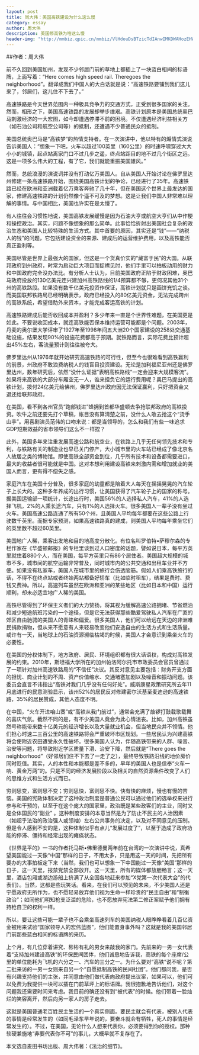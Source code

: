 ```yaml
---
layout: post
title: 周大伟：美国高铁建设为什么这么慢 
category: essay
author: 周大伟 
description: 美国修高铁为啥这么慢 
header-img: "http://mmbiz.qpic.cn/mmbiz/VlHdouDsBTzicTdIAnwIMKDWAHozEHWlOGuRpwy4OxehybgQWsDH9quSlsttMufPBzAZ7OspfkNEA09E8G6dytA/0?tp=webp&wxfrom=5"
---
```


##作者：周大伟

前不久回到美国加州，发现不少邻居门前的草地上都插上了一块蓝白相间的标语牌，上面写着：“Here comes high speed rail. Theregoes the neighborhood”。翻译成我们中国人的大白话就是说：“高速铁路要铺到我们这儿来了，邻居们，这儿住不下去了。”

高速铁路是今天世界范围内一种极具竞争力的交通方式，正受到很多国家的关注。然而，相形之下，美国高速铁路的发展却举步维艰。高铁计划原本是美国总统奥巴马刺激经济的一大宏图，如今却遭遇停滞不前的困境。不仅遭遇经济利益相关方（如石油公司和航空公司等）的抵制，还遭遇不少普通民众的抵制。

美国总统奥巴马是“高铁梦”的热情支持者。在一次演讲中，他以特有的煽情式演说告诉美国人：“想象一下吧，火车以超过100英里（160公里）的时速呼啸穿过大大小小的城镇，起点站离家门口不过几步之遥，终点站距目的地不过几个街区之远。这是一项多么伟大的工程，有了它，我们就能重振美国雄风。”

然而，总统浪漫的演说词并没有打动亿万美国人。自从美国人开始讨论在佛罗里达州修建一条高速铁路开始，围绕美国高铁计划的争论，已经进行了35年。高速铁路已经在欧洲和亚洲载着亿万乘客奔驰了几十年，但在美国这个世界上最发达的国家，修建高速铁路的计划仍然像个遥不可及的梦想。这是让我们中国人非常难以理解的事情。与中国相比，美国也许实在是太慢了。

有人往往会习惯性地说，美国高铁发展缓慢是因为石油大亨或航空大亨们从中作梗和操控政治。其实，问题不像想象的那么简单。此事恰恰折射出美国社会复杂的政治生态和美国人比较特殊的生活方式。其中首要的原因，其实还是“钱”——“纳税人的钱”的问题，它包括建设资金的来源、建成后的运营维护费用，以及高铁能否真正盈利等。

美国尽管是世界上最强大的国家，但这是一个货真价实的“藏富于民”的大国。从联邦政府到州政府，时常为启动巨大项目而捉襟见肘，他们手里可以拍板动用的财力和中国政府完全没办法比。有分析人士认为，目前美国政府正陷于财政困难，奥巴马政府投放的130亿美元连兴建加州高铁路线的1/4预算都不够，更何况其他31个州的高铁路段。如果没有数千亿美元投资作保证，高铁计划就只是画饼充饥之谈。而美国联邦铁路局已经明确表示，政府已经投入的80亿美元资金，无法完成跨州的高铁系统，希望借助外来资本，才能完成客运高铁的计划。

高速铁路建成后能否收回成本并盈利？多少年来一直是个世界性难题，在美国更是如此。不要说收回成本，就连高铁能否保本维持运营可能都是个问题。2003年，丹麦的奥尔堡大学评审了1927年至1998年间五大洲20个国家建设的258处交通基础设施，结果发现90%的设施花费都高于预期。就铁路而言，实际花费比预计超出45%左右，客流量预计则往往被夸大。

佛罗里达州从1976年就开始研究高速铁路的可行性，但至今也很难看到高铁赢利的前景，州政府不敢浪费纳税人的钱盲目投资建设。无论是加利福尼亚州还是佛罗里达州，数年研究后，依然“没什么证据”表明高铁路线“一定会迎来大规模客流”。如果将来高铁的大部分车厢空无一人，谁来担负它的运行费用呢？奥巴马提出的高铁计划，拨付24亿美元给佛州，佛罗里达州政府因无法保证赢利，只好把资金又退还给联邦政府。

在美国，看不到各州官员“跑部钱进”蜂拥到首都华盛顿去争抢联邦政府的高铁投资。吹牛之前还要先打个草稿，帐目没有算清楚之前，没什么人敢去抢这个“烫手山芋”。用喜剧演员范伟的口吻来说：都是当领导的，怎么和我们有些一味追求GDP短期效益的省市领导们这么不一样捏？

此外，美国多年来注重发展高速公路和航空业，在铁路上几乎无任何领先技术和专利，与铁路有关的制造业也早已关门停产，大小城市里的火车站已经成了像北京名人故居之类的博物馆。即使高铁全部资金到位，几乎所有技术和设备都需要进口，最大的收益者很可能就是中国。这对本想利用建设高铁来刺激内需和增加就业的美国人而言，更有得不偿失之感。

家庭汽车在美国十分普及，很多家庭的幼童都是陪着大人每天在摇摇晃晃的汽车轮子上长大的。这种多年养成的出行习惯，让美国获得了汽车轮子上的国家的称号。据美国运输部一项统计，长途出行时，美国56%的人选择私人汽车，41%的人选择飞机，2%的人乘长途汽车，只有1%的人选择火车。很多美国人一辈子没有坐过火车。美国高速公路连通了所有50个州，且美国人平均每年都要在这些公路上行驶数千英里。而据专家预测，如果高速铁路真的建成，则美国人平均每年乘坐它们的英里数不超过60英里。

美国地广人稀，乘客出发地和目的地高度分散化。有位名叫罗伯特•萨穆尔森的专栏作家在《华盛顿邮报》的专栏里谈到过人口密度的话题，譬如说日本，每平方英里就住着880个人，而在美国，每平方英里只有86个居住者。美国超大规模的城市不多，城市间的航空运输非常普及，同时城市内的公共交通和出租车业并不方便。如果没有私家车，美国人在城市里的旅行会伤透脑筋。假如人们乘高铁旅行的话，不得不在终点站或者终始两站都备好轿车（比如临时租车），结果是费时、费钱又费神。所以，高速列车虽然在欧洲和亚洲的某些地区（比如日本和中国）运行顺利，却未必适宜地广人稀的美国。

高铁尽管得到了环保主义者们的大力赞扬，将其视为缓解高速公路拥堵、节省燃油和减少短途航班污染的一个途径，但是它无法获得那些酷爱驾驶私人汽车在广袤的郊区自由驰骋的美国人的青睐和偏爱。很多美国人，他们可以给远在天边的非洲难民捐款捐物，但从来不愿意有人来轻易改变他们安逸自由的生活方式和生活质量。或许有一天，当地球上的石油资源濒临枯竭的时候，美国人才会意识到乘坐火车的必要性。

在美国的分权体制下，地方政府、居民、环境组织都有很大话语权，构成对高铁发展的约束。2010年，斯坦福大学所在的加州帕洛阿尔托市市政委员会官员曾通过了一项针对加州高速铁路局的“不信任”决议。其反对意见主要包括：财务开支方面的担忧、商业计划的不周、资产价值缩水、交通堵塞加剧以及噪音和振动问题。该委员会直言不讳指出“高铁对我们几乎没有任何好处”。威斯康星政策研究所去年11月底进行的民意测验显示，该州52%的居民反对修建密尔沃基至麦迪逊的高速铁路，35%的居民赞成，其他人态度不明。

在中国，“火车开进咱山寨”或“高铁从我门前过”，通常会充满了敲锣打鼓载歌载舞的喜庆气氛。截然不同的是，有不少美国人竟会为此心情沮丧。比如，加州高铁虽然号称能带来数十亿美元的经济增长以及大量就业机会，但当地民众并不领情。他们担心时速二三百公里的高速铁路将会严重破坏市区规划。一些居民认为兴建高铁将会使附近农田遭受永久性破坏。很多美国人认为，伴随高铁带来的人群、噪音、治安等问题，将导致附近学区质量下滑、治安下降，然后就是“There goes the neighborhood”（好邻居们住不下去了一走了之），最终导致铁路沿线的地价房价同时贬值。其实，人的本性和本能都是差不多的，早年的美国人也是信奉“火车一响、黄金万两”的。只是不同的经济发展阶段以及相关的自然资源条件改变了人们的思维方式和生活方式而已。

穷则思变，富则思不变；穷则思快，富则思不快。快有快的麻烦，慢也有慢的苦恼。美国的宪政体制决定了这种政治制度是普通公民可以通过他们的选举权来进行参与和干预的，以至于在这个庞大的国家里，政治既是某些政客们的主业，同时又是全体国民的“副业” 。这种制度安排的本意当然是为了防止不民主的人治因素（如超乎法治的政治强人或领袖）左右公共事务的决定，以及对不同意见的压制。但是令人感到不安的是，这种体制似乎有点儿“发展过度了”，以至于造成了政府功能的停滞、僵持和经常出现的瘫痪状态。

《世界是平的》一书的作者托马斯•佛里德曼两年前在台湾的一次演讲中说，真希望美国能过一天像“中国”那样的日子，不用太多，只是用这一天的时间，先把所有要办的大事拍板定下来（当然，我们也可以想象一下中国能过一天像“美国”那样的日子，这一天里，报禁党禁全部放开。这一天里，所有的媒体都放胆畅言；这一天里，酒店包厢或湖边游船上挤满了从全国各地赶来参加“X党第一次代表大会”的代表们）。当然，这都是些玩笑话。看来，在我们可以预见的未来，不少美国人还是宁愿政府无所作为，也不愿轻易放弃他们视为生命一样珍贵的“民主自由”和“制衡政治”；如同他们明知枪支泛滥的危险，也不愿放弃宪法第二修正案赋予他们拥有持枪自卫的权利一样。

所以，要让这些可能一辈子也不会乘坐高速列车的美国纳税人眼睁睁看着几百亿资金被用来试验“国家领导人的宏伟蓝图”，他们能置身事外吗？这就是我的美国邻居门前那些蓝白相间的标语牌的来历。

上个月，有几位穿着讲究、彬彬有礼的男女来敲我的家门。先前来的一男一女代表着“支持加州建设高铁”的环保民间团体，他们诚恳地告诉我，高铁的每个座席/公里的单位能耗为飞机的六分之一、汽车的三分之一。为什么要对“高铁”说不呢？第二批来访的一男一女则来自另一个“自愿抵制高铁的民间社团”。他们都问我，是否有兴趣支持他们的主张，并同意由他们做代表向政府提出议案，如果可以，他们可以免费为我提供一块可以插在门前草坪上的标语牌。我很抱歉地告诉他们，对这个问题我还需要时间来考虑。我目前的确还没有到“被代表”的时候。他们带着一脸灿烂的笑容离开，然后向另一家人的房子走去。

这就是美国普通老百姓民主生活的一个真实侧面。要民主就会有代表，被别人代表的事情是经常发生的（如同毛泽东早年说的，要奋斗就会有牺牲，死人的事情是经常发生的）。不过，在美国，无论什么人想来代表你，必须要得到你的授权。那种软硬兼施地“非要代表你不可”的事儿，大概早就不复存在了。

本文选自麦田书坊出版、周大伟著：《法治的细节》。

[谷雨书苑]:    http://valleyrain.org  "谷雨书苑"
